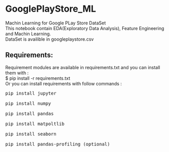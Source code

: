 # GooglePlayStore_ML
Machin Learning for Google PLay Store DataSet</br>
This notebook contain EDA(Exploratory Data Analysis), Feature Engineering and Machin Learning.</br>
DataSet is availible in googleplaystore.csv</br>
## Requirements:
Requirement modules are available in requirements.txt and you can install them with :</br>
$ pip install -r requirements.txt </br>
Or you can install requirements with follow commands :</br>
<pre>
pip install jupyter</br>
pip install numpy</br>
pip install pandas</br>
pip install matpoltlib</br>
pip install seaborn</br>
pip install pandas-profiling (optional)</br>
</pre>

